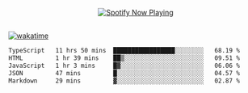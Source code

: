 

<p align="center">
  <a href="https://open.spotify.com/user/31ljmyymhthokwewwcd6dsdmvprm" target="_blank"><img src="https://novatorem-psi-rosy.vercel.app/api/spotify" alt="Spotify Now Playing"/></a>
</p>

##

[![wakatime](https://wakatime.com/badge/user/87646243-158a-4241-a3cb-668e1fa2dbb8.svg)](https://wakatime.com/@87646243-158a-4241-a3cb-668e1fa2dbb8)
<!--START_SECTION:waka-->

```txt
TypeScript   11 hrs 50 mins  █████████████████░░░░░░░░   68.19 %
HTML         1 hr 39 mins    ██▒░░░░░░░░░░░░░░░░░░░░░░   09.51 %
JavaScript   1 hr 3 mins     █▓░░░░░░░░░░░░░░░░░░░░░░░   06.06 %
JSON         47 mins         █░░░░░░░░░░░░░░░░░░░░░░░░   04.57 %
Markdown     29 mins         ▓░░░░░░░░░░░░░░░░░░░░░░░░   02.87 %
```

<!--END_SECTION:waka-->
